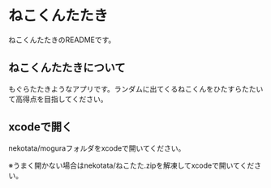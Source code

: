 # ねこくんたたき

ねこくんたたきのREADMEです。

## ねこくんたたきについて

もぐらたたきようなアプリです。ランダムに出てくるねこくんをひたすらたたいて高得点を目指してください。

## xcodeで開く

nekotata/moguraフォルダをxcodeで開いてください。

※うまく開かない場合はnekotata/ねこたた.zipを解凍してxcodeで開いてください。
